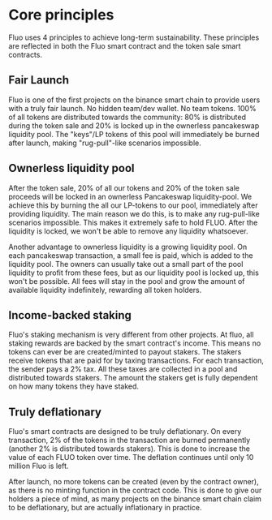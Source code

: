 # Core principles

Fluo uses 4 principles to achieve long-term sustainability. These principles are reflected in both the Fluo smart contract and the token sale smart contracts.

## Fair Launch

Fluo is one of the first projects on the binance smart chain to provide users with a truly fair launch. No hidden team/dev wallet. No team tokens. 100% of all tokens are distributed towards the community: 80% is distributed during the token sale and 20% is locked up in the ownerless pancakeswap liquidity pool. The "keys"/LP tokens of this pool will immediately be burned after launch, making "rug-pull"-like scenarios impossible.

## Ownerless liquidity pool

After the token sale, 20% of all our tokens and 20% of the token sale proceeds will be locked in an ownerless Pancakeswap liquidity-pool. We achieve this by burning the all our LP-tokens to our pool, immediately after providing liquidity. The main reason we do this, is to make any rug-pull-like scenarios impossible. This makes it extremely safe to hold FLUO. After the liquidity is locked, we won't be able to remove any liquidity whatsoever.

Another advantage to ownerless liquidity is a growing liquidity pool. On each pancakeswap transaction, a small fee is paid, which is added to the liquidity pool. The owners can usually take out a small part of the pool liquidity to profit from these fees, but as our liquidity pool is locked up, this won't be possible. All fees will stay in the pool and grow the amount of available liquidity indefinitely, rewarding all token holders.

## Income-backed staking

Fluo's staking mechanism is very different from other projects. At fluo, all staking rewards are backed by the smart contract's income. This means no tokens can ever be are created/minted to payout stakers. The stakers receive tokens that are paid for by taxing transactions.
For each transaction, the sender pays a 2% tax. All these taxes are collected in a pool and distributed towards stakers.
The amount the stakers get is fully dependent on how many tokens they have staked.

## Truly deflationary

Fluo's smart contracts are designed to be truly deflationary. On every transaction, 2% of the tokens in the transaction are burned permanently (another 2% is distributed towards stakers). This is done to increase the value of each FLUO token over time. The deflation continues until only 10 million Fluo is left.

After launch, no more tokens can be created (even by the contract owner), as there is no minting function in the contract code. This is done to give our holders a piece of mind, as many projects on the binance smart chain claim to be deflationary, but are actually inflationary in practice.